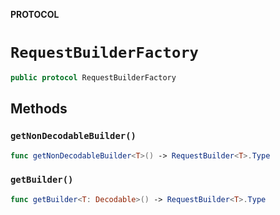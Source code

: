**PROTOCOL**

# `RequestBuilderFactory`

```swift
public protocol RequestBuilderFactory
```

## Methods
### `getNonDecodableBuilder()`

```swift
func getNonDecodableBuilder<T>() -> RequestBuilder<T>.Type
```

### `getBuilder()`

```swift
func getBuilder<T: Decodable>() -> RequestBuilder<T>.Type
```
